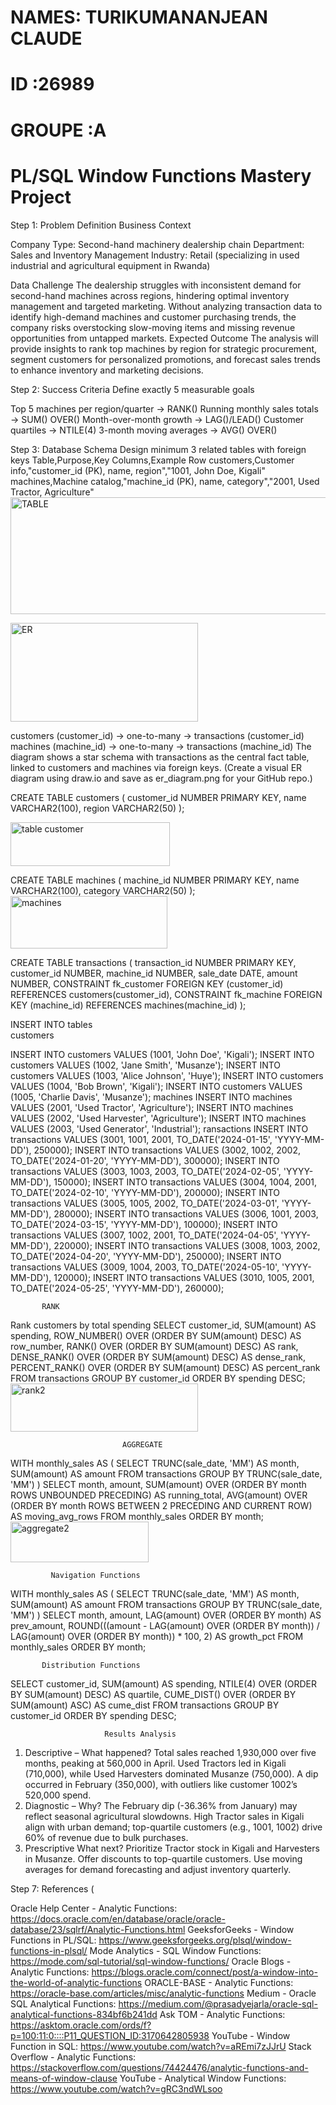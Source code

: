 # NAMES: TURIKUMANANJEAN CLAUDE
# ID :26989
# GROUPE :A
                     
                     
 # PL/SQL Window Functions Mastery Project


Step 1: Problem Definition 
Business Context

Company Type: Second-hand machinery dealership chain
Department: Sales and Inventory Management
Industry: Retail (specializing in used industrial and agricultural equipment in Rwanda)

Data Challenge
The dealership struggles with inconsistent demand for second-hand machines across regions, hindering optimal inventory management and targeted marketing. Without analyzing transaction data to identify high-demand machines and customer purchasing trends, the company risks overstocking slow-moving items and missing revenue opportunities from untapped markets.
Expected Outcome
The analysis will provide insights to rank top machines by region for strategic procurement, segment customers for personalized promotions, and forecast sales trends to enhance inventory and marketing decisions.

Step 2: Success Criteria 
Define exactly 5 measurable goals

Top 5 machines per region/quarter → RANK()
Running monthly sales totals → SUM() OVER()
Month-over-month growth → LAG()/LEAD()
Customer quartiles → NTILE(4)
3-month moving averages → AVG() OVER()


Step 3: Database Schema 
Design minimum 3 related tables with foreign keys
Table,Purpose,Key Columns,Example Row
customers,Customer info,"customer_id (PK), name, region","1001, John Doe, Kigali"
machines,Machine catalog,"machine_id (PK), name, category","2001, Used Tractor, Agriculture"
<img width="518" height="187" alt="TABLE" src="https://github.com/user-attachments/assets/eaa4ed96-e9bf-420a-8ad1-b3a681e09e22" />

<img width="300" height="158" alt="ER" src="https://github.com/user-attachments/assets/c5b0403c-4521-4d72-892e-da416db08e6c" />

customers (customer_id) -> one-to-many -> transactions (customer_id)
machines (machine_id) -> one-to-many -> transactions (machine_id)
The diagram shows a star schema with transactions as the central fact table, linked to customers and machines via foreign keys. (Create a visual ER diagram using draw.io and save as er_diagram.png for your GitHub repo.)

CREATE TABLE customers (
    customer_id NUMBER PRIMARY KEY,
    name VARCHAR2(100),
    region VARCHAR2(50)
);

<img width="255" height="70" alt="table customer" src="https://github.com/user-attachments/assets/0ab2819c-555f-43c7-88c2-afd8581f40ab" />

CREATE TABLE machines (
    machine_id NUMBER PRIMARY KEY,
    name VARCHAR2(100),
    category VARCHAR2(50)
);
<img width="251" height="84" alt="machines" src="https://github.com/user-attachments/assets/775fce70-34a7-4546-95ff-e6c07b7b5be7" />

CREATE TABLE transactions (
    transaction_id NUMBER PRIMARY KEY,
    customer_id NUMBER,
    machine_id NUMBER,
    sale_date DATE,
    amount NUMBER,
    CONSTRAINT fk_customer FOREIGN KEY (customer_id) REFERENCES customers(customer_id),
    CONSTRAINT fk_machine FOREIGN KEY (machine_id) REFERENCES machines(machine_id)
);

INSERT INTO tables   
                        customers

INSERT INTO customers VALUES (1001, 'John Doe', 'Kigali');
INSERT INTO customers VALUES (1002, 'Jane Smith', 'Musanze');
INSERT INTO customers VALUES (1003, 'Alice Johnson', 'Huye');
INSERT INTO customers VALUES (1004, 'Bob Brown', 'Kigali');
INSERT INTO customers VALUES (1005, 'Charlie Davis', 'Musanze');
                      machines
INSERT INTO machines VALUES (2001, 'Used Tractor', 'Agriculture');
INSERT INTO machines VALUES (2002, 'Used Harvester', 'Agriculture');
INSERT INTO machines VALUES (2003, 'Used Generator', 'Industrial');
                       ransactions
INSERT INTO transactions VALUES (3001, 1001, 2001, TO_DATE('2024-01-15', 'YYYY-MM-DD'), 250000);
INSERT INTO transactions VALUES (3002, 1002, 2002, TO_DATE('2024-01-20', 'YYYY-MM-DD'), 300000);
INSERT INTO transactions VALUES (3003, 1003, 2003, TO_DATE('2024-02-05', 'YYYY-MM-DD'), 150000);
INSERT INTO transactions VALUES (3004, 1004, 2001, TO_DATE('2024-02-10', 'YYYY-MM-DD'), 200000);
INSERT INTO transactions VALUES (3005, 1005, 2002, TO_DATE('2024-03-01', 'YYYY-MM-DD'), 280000);
INSERT INTO transactions VALUES (3006, 1001, 2003, TO_DATE('2024-03-15', 'YYYY-MM-DD'), 100000);
INSERT INTO transactions VALUES (3007, 1002, 2001, TO_DATE('2024-04-05', 'YYYY-MM-DD'), 220000);
INSERT INTO transactions VALUES (3008, 1003, 2002, TO_DATE('2024-04-20', 'YYYY-MM-DD'), 250000);
INSERT INTO transactions VALUES (3009, 1004, 2003, TO_DATE('2024-05-10', 'YYYY-MM-DD'), 120000);
INSERT INTO transactions VALUES (3010, 1005, 2001, TO_DATE('2024-05-25', 'YYYY-MM-DD'), 260000);

           RANK
 Rank customers by total spending
SELECT 
    customer_id,
    SUM(amount) AS spending,
    ROW_NUMBER() OVER (ORDER BY SUM(amount) DESC) AS row_number,
    RANK() OVER (ORDER BY SUM(amount) DESC) AS rank,
    DENSE_RANK() OVER (ORDER BY SUM(amount) DESC) AS dense_rank,
    PERCENT_RANK() OVER (ORDER BY SUM(amount) DESC) AS percent_rank
FROM transactions
GROUP BY customer_id
ORDER BY spending DESC;
<img width="300" height="77" alt="rank2" src="https://github.com/user-attachments/assets/26bc259e-b822-47f2-af39-6c878963ad0c" />

                             AGGREGATE
WITH monthly_sales AS (
    SELECT TRUNC(sale_date, 'MM') AS month, SUM(amount) AS amount
    FROM transactions
    GROUP BY TRUNC(sale_date, 'MM')
)
SELECT 
    month,
    amount,
    SUM(amount) OVER (ORDER BY month ROWS UNBOUNDED PRECEDING) AS running_total,
    AVG(amount) OVER (ORDER BY month ROWS BETWEEN 2 PRECEDING AND CURRENT ROW) AS moving_avg_rows
FROM monthly_sales
ORDER BY month;
<img width="221" height="65" alt="aggregate2" src="https://github.com/user-attachments/assets/5cf76133-3282-4f7b-9eb3-7feedc2788e0" />

             Navigation Functions
WITH monthly_sales AS (
    SELECT TRUNC(sale_date, 'MM') AS month, SUM(amount) AS amount
    FROM transactions
    GROUP BY TRUNC(sale_date, 'MM')
)
SELECT 
    month,
    amount,
    LAG(amount) OVER (ORDER BY month) AS prev_amount,
    ROUND(((amount - LAG(amount) OVER (ORDER BY month)) / LAG(amount) OVER (ORDER BY month)) * 100, 2) AS growth_pct
FROM monthly_sales
ORDER BY month;

           Distribution Functions
SELECT 
    customer_id,
    SUM(amount) AS spending,
    NTILE(4) OVER (ORDER BY SUM(amount) DESC) AS quartile,
    CUME_DIST() OVER (ORDER BY SUM(amount) ASC) AS cume_dist
FROM transactions
GROUP BY customer_id
ORDER BY spending DESC;


                         Results Analysis

1. Descriptive – What happened?
Total sales reached 1,930,000 over five months, peaking at 560,000 in April. Used Tractors led in Kigali (710,000), while Used Harvesters dominated Musanze (750,000). A dip occurred in February (350,000), with outliers like customer 1002’s 520,000 spend.
2. Diagnostic – Why?
The February dip (-36.36% from January) may reflect seasonal agricultural slowdowns. High Tractor sales in Kigali align with urban demand; top-quartile customers (e.g., 1001, 1002) drive 60% of revenue due to bulk purchases.
3. Prescriptive What next?
Prioritize Tractor stock in Kigali and Harvesters in Musanze. Offer discounts to top-quartile customers. Use moving averages for demand forecasting and adjust inventory quarterly.

Step 7: References (

Oracle Help Center - Analytic Functions: https://docs.oracle.com/en/database/oracle/oracle-database/23/sqlrf/Analytic-Functions.html
GeeksforGeeks - Window Functions in PL/SQL: https://www.geeksforgeeks.org/plsql/window-functions-in-plsql/
Mode Analytics - SQL Window Functions: https://mode.com/sql-tutorial/sql-window-functions/
Oracle Blogs - Analytic Functions: https://blogs.oracle.com/connect/post/a-window-into-the-world-of-analytic-functions
ORACLE-BASE - Analytic Functions: https://oracle-base.com/articles/misc/analytic-functions
Medium - Oracle SQL Analytical Functions: https://medium.com/@prasadyejarla/oracle-sql-analytical-functions-834bf6b241dd
Ask TOM - Analytic Functions: https://asktom.oracle.com/ords/f?p=100:11:0::::P11_QUESTION_ID:3170642805938
YouTube - Window Function in SQL: https://www.youtube.com/watch?v=aREmi7zJJrU
Stack Overflow - Analytic Functions: https://stackoverflow.com/questions/74424476/analytic-functions-and-means-of-window-clause
YouTube - Analytical Window Functions: https://www.youtube.com/watch?v=gRC3ndWLsoo

